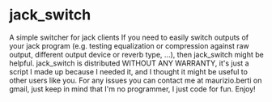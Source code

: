 # jack_switch
A simple switcher for jack clients
If you need to easily switch outputs of your jack program (e.g. testing equalization or compression against raw output, different output device or reverb type, ...), then jack_switch might be helpful.
jack_switch is distributed WITHOUT ANY WARRANTY, it's just a script I made up because I needed it, and I thought it might be useful to other users like you. For any issues you can contact me at maurizio.berti on gmail, just keep in mind that I'm no programmer, I just code for fun. Enjoy!
